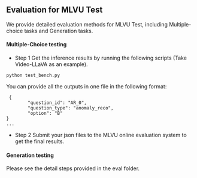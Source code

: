 ## Evaluation for MLVU Test

We provide detailed evaluation methods for MLVU Test, including Multiple-choice tasks and Generation tasks.

#### Multiple-Choice testing
- Step 1 Get the inference results by running the following scripts (Take Video-LLaVA as an example).
```
python test_bench.py 
```
You can provide all the outputs in one file in the following format:
```
 {
        "question_id": "AR_0",
        "question_type": "anomaly_reco",
        "option": "B"
}
...
```
- Step 2 Submit your json files to the MLVU online evaluation system to get the final results.
  
#### Generation testing
Please see the detail steps provided in the eval folder.
